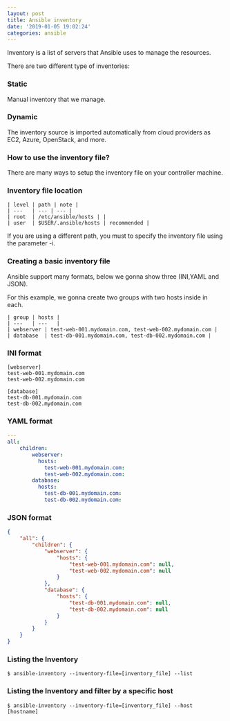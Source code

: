 ```yaml
---
layout: post
title: Ansible inventory
date: '2019-01-05 19:02:24'
categories: ansible
---
```


Inventory is a list of servers that Ansible uses to manage the resources.

There are two different type of inventories:

### Static

Manual inventory that we manage.

### Dynamic

The inventory source is imported automatically from cloud providers as EC2, Azure, OpenStack, and more.

### How to use the inventory file?

There are many ways to setup the inventory file on your controller machine.

### Inventory file location

```
| level | path | note |
| ---   | --- | --- |
| root  | /etc/ansible/hosts | |
| user  | $USER/.ansible/hosts | recommended |
```

If you are using a different path, you must to specify the inventory file using the parameter -i.

### Creating a basic inventory file

Ansible support many formats, below we gonna show three (INI,YAML and JSON).

For this example, we gonna create two groups with two hosts inside in each.

```
| group | hosts |
| ---   | ---   |
| webserver | test-web-001.mydomain.com, test-web-002.mydomain.com |
| database  | test-db-001.mydomain.com, test-db-002.mydomain.com |
```

### INI format
```
[webserver]
test-web-001.mydomain.com
test-web-002.mydomain.com
     
[database]
test-db-001.mydomain.com
test-db-002.mydomain.com
```

### YAML format
```yaml
---
all:
    children:
        webserver:
          hosts:
            test-web-001.mydomain.com:
            test-web-002.mydomain.com:
        database:
          hosts:
            test-db-001.mydomain.com:
            test-db-002.mydomain.com:
```

### JSON format
```json
{
    "all": {
        "children": {
            "webserver": {
                "hosts": {
                    "test-web-001.mydomain.com": null,
                    "test-web-002.mydomain.com": null
                }
            },
            "database": {
                "hosts": {
                    "test-db-001.mydomain.com": null,
                    "test-db-002.mydomain.com": null
                }
            }
        }
    }
}
```

### Listing the Inventory

```shell
$ ansible-inventory --inventory-file=[inventory_file] --list
```

### Listing the Inventory and filter by a specific host

```shell
$ ansible-inventory --inventory-file=[inventory_file] --host [hostname]
```